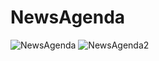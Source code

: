 # NewsAgenda
 ![NewsAgenda](https://user-images.githubusercontent.com/84991976/125117226-99b0a780-e0f6-11eb-986a-2aa1ddddf13c.jpg)
![NewsAgenda2](https://user-images.githubusercontent.com/84991976/125117239-9c130180-e0f6-11eb-9054-cdcb841243dc.jpg)


